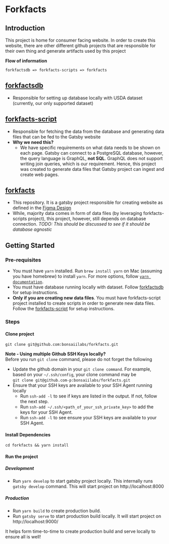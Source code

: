 # Forkfacts
## Introduction
This project is home for consumer facing website. In order to create this website, there are other different github projects 
that are responsible for their own thing and generate artifacts used by this project

**Flow of information**
```text
forkfactsdb => forkfacts-scripts => forkfacts
```

## [forkfactsdb](https://github.com/bonsaiilabs/forkfactsdb) 
- Responsible for setting up database locally with USDA dataset (currently, our only supported dataset)

## [forkfacts-script](https://github.com/bonsaiilabs/forkfacts-scripts)
- Responsible for fetching the data from the database and generating data files that can be fed to the Gatsby website
- **Why we need this?**
  - We have specific requirements on what data needs to be shown on each page. Gatsby can connect to a PostgreSQL database,
    however, the query language is GraphQL, **not SQL**. GraphQL does not support writing join queries, which is our requirement.
    Hence, this project was created to generate data files that Gatsby project can ingest and create web pages.
  

## [forkfacts](https://github.com/bonsaiilabs/forkfacts)
- This repository. It is a gatsby project responsible for creating website as defined in the [Figma Design](https://www.figma.com/file/nhyeaTsg4Jhhzq2PwuvnGk/forkfacts?node-id=811%3A9433)
- While, majority data comes in form of data files (by leveraging forkfacts-scripts project), this project, however, 
  still depends on database connection. *TODO: This should be discussed to see if it should be database agnostic*

## Getting Started
### Pre-requisites
- You must have `yarn` installed. Run `brew install yarn` on Mac (assuming you have homebrew) to install `yarn`. For more
  options, follow [`yarn documentation`](https://yarnpkg.com/getting-started/install).
- You must have database running locally with dataset. Follow [forkfactsdb](https://github.com/bonsaiilabs/forkfactsdb)
  for setup instructions.
- **Only if you are creating new data files**. You must have forkfacts-script project installed to create scripts in 
  order to generate new data files. Follow the [forkfacts-script](https://github.com/bonsaiilabs/forkfacts-scripts) for 
  setup instructions. 
### Steps
#### Clone project
```shell
git clone git@github.com:bonsaiilabs/forkfacts.git
```
**Note - Using multiple Github SSH Keys locally?**  
Before you run `git clone` command, please do not forget the following
- Update the github domain in your `git clone command`. For example, based on your `~/.ssh/config`, your clone command may be  
`git clone git@github.com-p:bonsaiilabs/forkfacts.git`
- Ensure that your SSH keys are available to your SSH Agent running locally
  - Run `ssh-add -l` to see if keys are listed in the output. If not, follow the next step.
  - Run `ssh-add ~/.ssh/<path_of_your_ssh_private_key>` to add the keys for your SSH Agent.
  - Run `ssh-add -l` to see ensure your SSH keys are available to your SSH Agent.

#### Install Dependencies
```shell
cd forkfacts && yarn install
```

#### Run the project
##### Development
- Run `yarn develop` to start gatsby project locally. This internally runs `gatsby develop` command. This will start project
 on http://localhost:8000
##### Production
- Run `yarn build` to create production build.
- Run `gatsby serve` to start production build locally. It will start project on http://localhost:9000/ 

It helps form time-to-time to create production build and serve locally to ensure all is well!